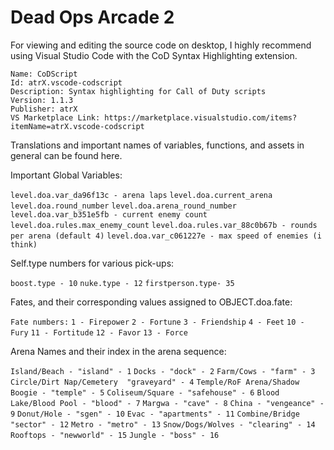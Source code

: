 # Dead Ops Arcade 2

For viewing and editing the source code on desktop, I highly recommend using Visual Studio Code with the CoD Syntax Highlighting extension.

~~~~~~~~~~~~~~~~~~~~~~~~~~~~~~~~~~~~~~~~~~~~~~~~~~~~~~~~~~~~~~~~~~~~~~~~~
Name: CoDScript
Id: atrX.vscode-codscript
Description: Syntax highlighting for Call of Duty scripts
Version: 1.1.3
Publisher: atrX
VS Marketplace Link: https://marketplace.visualstudio.com/items?itemName=atrX.vscode-codscript
~~~~~~~~~~~~~~~~~~~~~~~~~~~~~~~~~~~~~~~~~~~~~~~~~~~~~~~~~~~~~~~~~~~~~~~~~


Translations and important names of variables, functions, and assets in general can be found here.

Important Global Variables:

`level.doa.var_da96f13c - arena laps`
`level.doa.current_arena`
`level.doa.round_number`
`level.doa.arena_round_number`
`level.doa.var_b351e5fb - current enemy count`
`level.doa.rules.max_enemy_count`
`level.doa.rules.var_88c0b67b - rounds per arena (default 4)`
`level.doa.var_c061227e - max speed of enemies (i think)`


Self.type numbers for various pick-ups:

`boost.type - 10`
`nuke.type - 12`
`firstperson.type- 35`

Fates, and their corresponding values assigned to OBJECT.doa.fate:

`Fate numbers:`
`1 - Firepower`
`2 - Fortune`
`3 - Friendship`
`4 - Feet`
`10 - Fury`
`11 - Fortitude`
`12 - Favor`
`13 - Force`


Arena Names and their index in the arena sequence: 

`Island/Beach - "island" - 1`
`Docks - "dock" - 2`
`Farm/Cows - "farm" - 3`
`Circle/Dirt Nap/Cemetery  "graveyard" - 4`
`Temple/RoF Arena/Shadow Boogie - "temple" - 5`
`Coliseum/Square - "safehouse" - 6`
`Blood Lake/Blood Pool - "blood" - 7`
`Margwa - "cave" - 8`
`China - "vengeance" - 9`
`Donut/Hole - "sgen" - 10`
`Evac - "apartments" - 11`
`Combine/Bridge "sector" - 12`
`Metro - "metro" - 13`
`Snow/Dogs/Wolves - "clearing" - 14`
`Rooftops - "newworld" - 15`
`Jungle - "boss" - 16`
